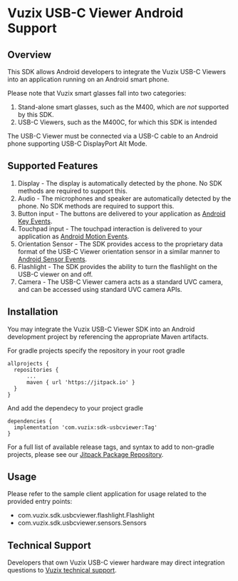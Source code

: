 # Vuzix USB-C Viewer Android Support
## Overview
This SDK allows Android developers to integrate the Vuzix USB-C Viewers into an application running on an Android smart phone.

Please note that Vuzix smart glasses fall into two categories:
1. Stand-alone smart glasses, such as the M400, which are *not* supported by this SDK.
2. USB-C Viewers, such as the M400C, for which this SDK is intended

The USB-C Viewer must be connected via a USB-C cable to an Android phone supporting USB-C DisplayPort Alt Mode. 

## Supported Features
1. Display - The display is automatically detected by the phone. No SDK methods are required to support this.
2. Audio - The microphones and speaker are automatically detected by the phone. No SDK methods are required to support this.
3. Button input - The buttons are delivered to your application as [Android Key Events](https://developer.android.com/reference/android/view/KeyEvent).
4. Touchpad input - The touchpad interaction is delivered to your application as [Android Motion Events](https://developer.android.com/reference/android/view/MotionEvent).
5. Orientation Sensor - The SDK provides access to the proprietary data format of the USB-C Viewer orientation sensor in a similar manner to 
[Android Sensor Events](https://developer.android.com/reference/android/hardware/SensorEvent).
6. Flashlight - The SDK provides the ability to turn the flashlight on the USB-C viewer on and off.
7. Camera - The USB-C Viewer camera acts as a standard UVC camera, and can be accessed using standard UVC camera APIs.

## Installation
You may integrate the Vuzix USB-C Viewer SDK into an Android development project by referencing the appropriate Maven artifacts.

For gradle projects specify the repository in your root gradle
```
allprojects {
  repositories {
	  ...
	  maven { url 'https://jitpack.io' }
  }
}
```
And add the dependecy to your project gradle
```
dependencies {
  implementation 'com.vuzix:sdk-usbcviewer:Tag'
} 
```
For a full list of available release tags, and syntax to add to non-gradle projects, please see our [Jitpack Package Repository](https://jitpack.io/#com.vuzix/sdk-usbcviewer).

## Usage
Please refer to the sample client application for usage related to the provided entry points:
- com.vuzix.sdk.usbcviewer.flashlight.Flashlight
- com.vuzix.sdk.usbcviewer.sensors.Sensors

## Technical Support
Developers that own Vuzix USB-C viewer hardware may direct integration questions to [Vuzix technical support](https://www.vuzix.com/pages/contact-technical-support).
